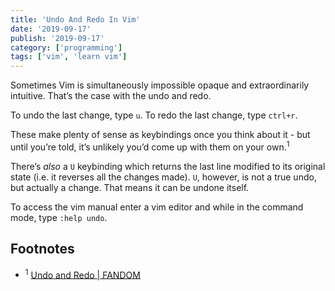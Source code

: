 ```yaml
---
title: 'Undo And Redo In Vim'
date: '2019-09-17'
publish: '2019-09-17'
category: ['programming']
tags: ['vim', 'learn vim']
---
```


Sometimes Vim is simultaneously impossible opaque and extraordinarily intuitive. That’s the case with the undo and redo.

To undo the last change, type `u`.
To redo the last change, type `ctrl+r`.

These make plenty of sense as keybindings once you think about it - but until you’re told, it’s unlikely you’d come up with them on your own.<sup>1</sup>

There’s _also_ a `U` keybinding which returns the last line modified to its original state (i.e. it reverses all the changes made). `U`, however, is not a true undo, but actually a change. That means it can be undone itself.

To access the vim manual enter a vim editor and while in the command mode, type `:help undo`.

## Footnotes

-   <sup>1</sup> [Undo and Redo | FANDOM](https://vim.fandom.com/wiki/Undo_and_Redo)
